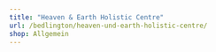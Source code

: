 ```yaml
---
title: "Heaven & Earth Holistic Centre"
url: /bedlington/heaven-und-earth-holistic-centre/
shop: Allgemein
---
```

